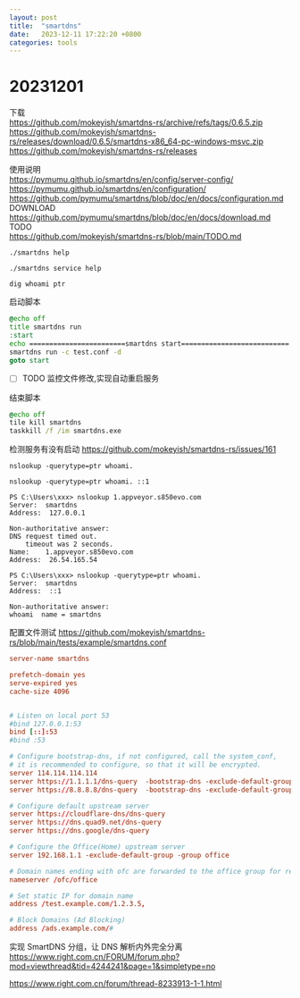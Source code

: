 ```yaml
---
layout: post
title:  "smartdns"
date:   2023-12-11 17:22:20 +0800
categories: tools
---
```


# 20231201

下载  
https://github.com/mokeyish/smartdns-rs/archive/refs/tags/0.6.5.zip  
https://github.com/mokeyish/smartdns-rs/releases/download/0.6.5/smartdns-x86_64-pc-windows-msvc.zip  
https://github.com/mokeyish/smartdns-rs/releases  

使用说明  
https://pymumu.github.io/smartdns/en/config/server-config/  
https://pymumu.github.io/smartdns/en/configuration/  
https://github.com/pymumu/smartdns/blob/doc/en/docs/configuration.md  
DOWNLOAD  
https://github.com/pymumu/smartdns/blob/doc/en/docs/download.md  
TODO  
https://github.com/mokeyish/smartdns-rs/blob/main/TODO.md  


```
./smartdns help
```

```
./smartdns service help
```

```
dig whoami ptr
```

启动脚本
```bat
@echo off
title smartdns run
:start
echo ========================smartdns start===========================
smartdns run -c test.conf -d
goto start
```

- [ ] TODO 监控文件修改,实现自动重启服务

结束脚本
```bat
@echo off
tile kill smartdns
taskkill /f /im smartdns.exe
```


检测服务有没有启动
https://github.com/mokeyish/smartdns-rs/issues/161

```
nslookup -querytype=ptr whoami.
```

```
nslookup -querytype=ptr whoami. ::1
```

```
PS C:\Users\xxx> nslookup 1.appveyor.s850evo.com
Server:  smartdns
Address:  127.0.0.1

Non-authoritative answer:
DNS request timed out.
    timeout was 2 seconds.
Name:    1.appveyor.s850evo.com
Address:  26.54.165.54
```

```
PS C:\Users\xxx> nslookup -querytype=ptr whoami.
Server:  smartdns
Address:  ::1

Non-authoritative answer:
whoami  name = smartdns
```

配置文件测试
https://github.com/mokeyish/smartdns-rs/blob/main/tests/example/smartdns.conf

```test.conf
server-name smartdns

prefetch-domain yes
serve-expired yes
cache-size 4096


# Listen on local port 53
#bind 127.0.0.1:53  
bind [::]:53
#bind :53

# Configure bootstrap-dns, if not configured, call the system_conf, 
# it is recommended to configure, so that it will be encrypted.
server 114.114.114.114
server https://1.1.1.1/dns-query  -bootstrap-dns -exclude-default-group
server https://8.8.8.8/dns-query  -bootstrap-dns -exclude-default-group

# Configure default upstream server
server https://cloudflare-dns/dns-query
server https://dns.quad9.net/dns-query
server https://dns.google/dns-query

# Configure the Office(Home) upstream server
server 192.168.1.1 -exclude-default-group -group office

# Domain names ending with ofc are forwarded to the office group for resolution
nameserver /ofc/office

# Set static IP for domain name
address /test.example.com/1.2.3.5,

# Block Domains (Ad Blocking)
address /ads.example.com/#
```



实现 SmartDNS 分组，让 DNS 解析内外完全分离
https://www.right.com.cn/FORUM/forum.php?mod=viewthread&tid=4244241&page=1&simpletype=no

https://www.right.com.cn/forum/thread-8233913-1-1.html